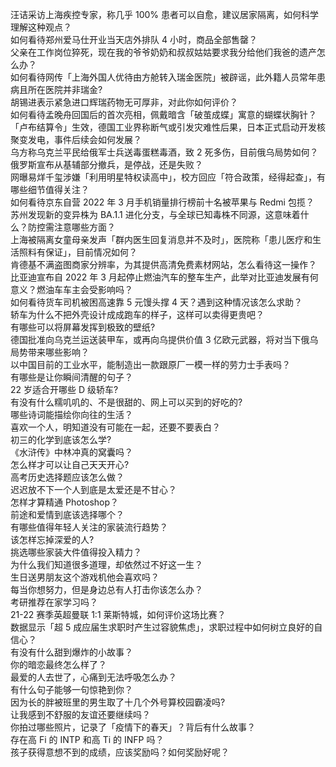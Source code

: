 汪诘采访上海疾控专家，称几乎 100% 患者可以自愈，建议居家隔离，如何科学理解这种观点？  
如何看待郑州爱马仕开业当天店外排队 4 小时，商品全部售罄？  
父亲在工作岗位猝死，现在我的爷爷奶奶和叔叔姑姑要求我分给他们我爸的遗产怎么办？  
如何看待网传「上海外国人优待由方舱转入瑞金医院」被辟谣，此外籍人员常年患病且所在医院并非瑞金?  
胡锡进表示紧急进口辉瑞药物无可厚非，对此你如何评价？  
如何看待孟晚舟回国后的首次亮相，佩戴暗含「破茧成蝶」寓意的蝴蝶状胸针？  
「卢布结算令」生效，德国工业界称断气或引发灾难性后果，日本正式启动开发核聚变发电，事件后续会如何发展？  
乌方称乌克兰平民给俄军士兵送毒蛋糕毒酒，致 2 死多伤，目前俄乌局势如何？  
俄罗斯宣布从基辅部分撤兵，是停战，还是失败？  
网曝易烊千玺涉嫌「利用明星特权读高中」，校方回应「符合政策，经得起查」，有哪些细节值得关注？  
如何看待京东自营 2022 年 3 月手机销量排行榜前十名被苹果与 Redmi 包揽？  
苏州发现新的变异株为 BA.1.1 进化分支，与全球已知毒株不同源，这意味着什么？防控需注意哪些方面？  
上海被隔离女童母亲发声「群内医生回复消息并不及时」，医院称「患儿医疗和生活照料有保证」，目前情况如何？  
肯德基不满盗图商家分辨率，为其提供高清免费素材网站，怎么看待这一操作？  
比亚迪宣布自 2022 年 3 月起停止燃油汽车的整车生产，此举对比亚迪发展有何意义？燃油车车主会受影响吗？  
如何看待货车司机被困高速靠 5 元馒头撑 4 天？遇到这种情况该怎么求助？  
轿车为什么不把外壳设计成成跑车的样子，这样可以卖得更贵吧？  
有哪些可以将屏幕发挥到极致的壁纸?  
德国批准向乌克兰运送装甲车，或再向乌提供价值 3 亿欧元武器，将对当下俄乌局势带来哪些影响？  
以中国目前的工业水平，能制造出一款跟原厂一模一样的劳力士手表吗？  
有哪些是让你瞬间清醒的句子？  
22 岁适合开哪些 D 级轿车?  
有没有什么糯叽叽的、不是很甜的、网上可以买到的好吃的?  
哪些诗词能描绘你向往的生活？  
喜欢一个人，明知道没有可能在一起，还要不要表白？  
初三的化学到底该怎么学?  
《水浒传》中林冲真的窝囊吗？  
怎么样才可以让自己天天开心?  
高考历史选择题应该怎么做？  
迟迟放不下一个人到底是太爱还是不甘心？  
怎样才算精通 Photoshop？  
前途和爱情到底该选择哪个？  
有哪些值得年轻人关注的家装流行趋势？  
该怎样忘掉深爱的人?  
挑选哪些家装大件值得投入精力？  
为什么我们知道很多道理，却依然过不好这一生？  
生日送男朋友这个游戏机他会喜欢吗？  
每当你想努力，但是身边总有人打击你该怎么办？  
考研推荐在家学习吗？  
21-22 赛季英超曼联 1:1 莱斯特城，如何评价这场比赛？  
数据显示「超 5 成应届生求职时产生过容貌焦虑」，求职过程中如何树立良好的自信心？  
有没有什么甜到爆炸的小故事？  
你的暗恋最终怎么样了？  
最爱的人去世了，心痛到无法呼吸怎么办？  
有什么句子能够一句惊艳到你？  
因为长的胖被班里的男生取了十几个外号算校园霸凌吗?  
让我感到不舒服的友谊还要继续吗？  
你拍过哪些照片，记录了「疫情下的春天」？背后有什么故事？  
存在高 Fi 的 INTP 和高 Ti 的 INFP 吗？  
孩子获得意想不到的成绩，应该奖励吗？如何奖励好呢？  
